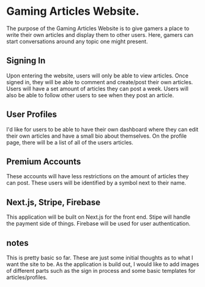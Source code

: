 # Gaming Articles Website.

The purpose of the Gaming Articles Website is to give gamers a place to write their own articles and display them to other users. Here, gamers can start conversations around any topic one might present. 

## Signing In

Upon entering the website, users will only be able to view articles. Once signed in, they will be able to comment and create/post their own articles. Users will have a set amount of articles they can post a week. Users will also be able to follow other users to see when they post an article. 

## User Profiles

I'd like for users to be able to have their own dashboard where they can edit their own articles and have a small bio about themselves. On the profile page, there will be a list of all of the users articles. 

## Premium Accounts
These accounts will have less restrictions on the amount of articles they can post. These users will be identified by a symbol next to their name. 

## Next.js, Stripe, Firebase
This application will be built on Next.js for the front end. Stipe will handle the payment side of things. Firebase will be used for user authentication. 


## notes
This is pretty basic so far. These are just some initial thoughts as to what I want the site to be. As the application is build out, I would like to add images of different parts such as the sign in process and some basic templates for articles/profiles. 